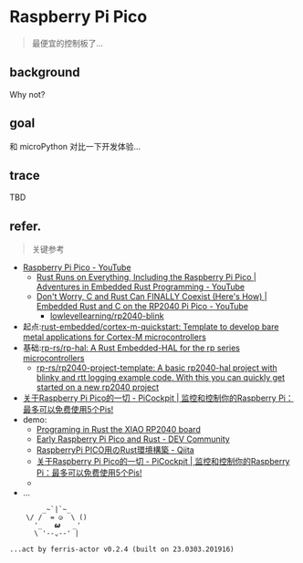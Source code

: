# Raspberry Pi Pico
> 最便宜的控制板了...

## background

Why not?

## goal

和 microPython 对比一下开发体验...

## trace

TBD

## refer.
> 关键参考

- [Raspberry Pi Pico - YouTube](https://www.youtube.com/watch?v=JhajoAyP8e4&list=PLc7W4b0WHTAV6EYRVayb9c9dEsq-NeXAt&pp=iAQB)
    - [Rust Runs on Everything, Including the Raspberry Pi Pico | Adventures in Embedded Rust Programming - YouTube](https://www.youtube.com/watch?v=Yi0WRF5WPFw&list=PLc7W4b0WHTAV6EYRVayb9c9dEsq-NeXAt&index=10)
    - [Don't Worry, C and Rust Can FINALLY Coexist (Here's How) | Embedded Rust and C on the RP2040 Pi Pico - YouTube](https://www.youtube.com/watch?v=zSWkrpu8KBA)
        - [lowlevellearning/rp2040-blink](https://github.com/lowlevellearning/rp2040-blink/commit/0448080d39785592e857d699269c9cc8f13f669f)
- 起点:[rust-embedded/cortex-m-quickstart: Template to develop bare metal applications for Cortex-M microcontrollers](https://github.com/rust-embedded/cortex-m-quickstart)
- 基础:[rp-rs/rp-hal: A Rust Embedded-HAL for the rp series microcontrollers](https://github.com/rp-rs/rp-hal)
    - [rp-rs/rp2040-project-template: A basic rp2040-hal project with blinky and rtt logging example code. With this you can quickly get started on a new rp2040 project](https://github.com/rp-rs/rp2040-project-template/releases)
- [关于Raspberry Pi Pico的一切 - PiCockpit | 监控和控制你的Raspberry Pi：最多可以免费使用5个Pis!](https://picockpit.com/raspberry-pi/zh/2020/11/)
- demo:
    - [Programing in Rust the XIAO RP2040 board](https://tutoduino.fr/en/tutorials/programing-in-rust-the-xiao-rp2040-board/)
    - [Early Raspberry Pi Pico and Rust - DEV Community](https://dev.to/jeikabu/early-raspberry-pi-pico-and-rust-4c2a)
    - [RaspberryPi PICO用のRust環境構築 - Qiita](https://qiita.com/Toshiaki0315/items/e6b4ba01623eaa5273a8#%E5%8F%82%E8%80%83%E3%82%B5%E3%82%A4%E3%83%88)
    - [关于Raspberry Pi Pico的一切 - PiCockpit | 监控和控制你的Raspberry Pi：最多可以免费使用5个Pis!](https://picockpit.com/raspberry-pi/zh/2020/11/)
    - 
- ...



```
        _~`|`~_
    \/ /  = ◶  \ ()
      '_   𝟂   _'
      \ '--⌄--' |

...act by ferris-actor v0.2.4 (built on 23.0303.201916)
```